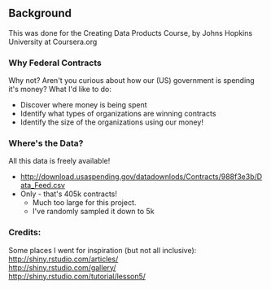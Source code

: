 
## Background
This was done for the Creating Data Products Course, by Johns Hopkins University at Coursera.org

### Why Federal Contracts

Why not? Aren't you curious about how our (US) government is spending it's money?
What I'd like to do:
- Discover where money is being spent
- Identify what types of organizations are winning contracts
- Identify the size of the organizations using our money!

### Where's the Data?

All this data is freely available!
* http://download.usaspending.gov/datadownlods/Contracts/988f3e3b/Data_Feed.csv
* Only - that's 405k contracts!
  + Much too large for this project.
  + I've randomly sampled it down to 5k

### Credits:
Some places I went for inspiration (but not all inclusive):  
http://shiny.rstudio.com/articles/  
http://shiny.rstudio.com/gallery/  
http://shiny.rstudio.com/tutorial/lesson5/  